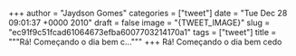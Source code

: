 
+++
author = "Jaydson Gomes"
categories = ["tweet"]
date = "Tue Dec 28 09:01:37 +0000 2010"
draft = false
image = "{TWEET_IMAGE}"
slug = "ec91f9c51fcad61064673efba6007703214170a1"
tags = ["tweet"]
title = """Rá! Começando o dia bem c..."""
+++
Rá! Começando o dia bem cedo
